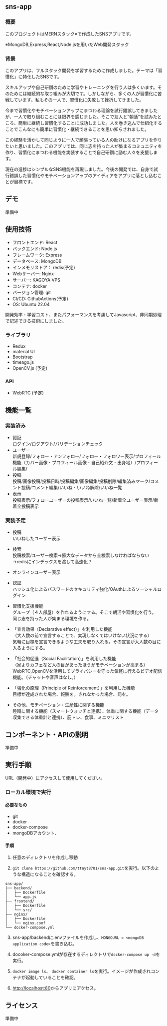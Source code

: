 ## sns-app

### 概要
このプロジェクトはMERNスタック※で作成したSNSアプリです。

※MongoDB,Express,React,Node.jsを用いたWeb開発スタック

### 背景
このアプリは、フルスタック開発を学習するために作成しました。テーマは「習慣化」に特化したSNSです。  

スキルアップや自己研鑽のために学習やトレーニングを行う人は多くいます。そのためには継続的な取り組みが大切です。しかしながら、多くの人が習慣化に苦戦しています。私もその一人で、習慣化に失敗して挫折してきました。  

今まで習慣化やモチベーションアップにまつわる理論を試行錯誤してきましたが、一人で取り組むことには限界を感じました。そこで友人と”朝活”を試みたところ、簡単に継続し習慣化することに成功しました。人を巻き込んで仕組化することでこんなにも簡単に習慣化・継続できることを思い知らされました。  

この経験を活かして同じように一人で頑張っている人の助けになるアプリを作りたいと思いました。このアプリでは、同じ志を持った人が集まるコミュニティを作り、習慣化にまつわる機能を実装することで自己研鑽に励む人々を支援します。  


現在の進捗はシンプルなSNS機能を再現しました。今後の開発では、自身で試行錯誤した習慣化やモチベーションアップのアイディアをアプリに落とし込むことが目標です。

## デモ
準備中

## 使用技術

- フロントエンド: React
- バックエンド: Node.js
- フレームワーク: Express
- データベース: MongoDB
- インメモリストア： redis(予定)
- Webサーバー: Nginx
- サーバー: KAGOYA VPS
- コンテナ: docker
- バージョン管理: git
- CI/CD: GithubActions(予定)
- OS: Ubuntu 22.04


開発効率・学習コスト、またパフォーマンスを考慮してJavascript、非同期処理で記述できる技術にしました。  

### ライブラリ
- Redux
- material UI  
- Bootstrap
- timeago.js
- OpenCV.js (予定)

### API
- WebRTC (予定)


## 機能一覧

### 実装済み
-  認証  
ログイン/ログアウト/バリデーションチェック  
- ユーザー  
新規登録/フォロー・アンフォロー/フォロー・フォロワー表示/プロフィール機能（カバー画像・プロフィール画像・自己紹介文・出身地）/プロフィール編集/
- 投稿  
投稿/画像投稿/投稿日時/投稿編集/画像編集/投稿削除/編集済みマーク/コメント投稿/コメント編集/いいね・いいね解除/いいね一覧
- 表示  
投稿表示/フォローユーザーの投稿表示/いいね一覧/新着全ユーザー表示/新着全投稿表示


### 実装予定
- 投稿  
いいねしたユーザー表示
- 検索  
投稿検索/ユーザー検索→膨大なデータから全検索しなければならない→redisにインデックスを渡して高速化？
- オンラインユーザー表示
- 認証  
ハッシュ化によるパスワードのセキュリティ強化/OAuthによるソーシャルログイン
- 習慣化支援機能  
グループ（４人部屋）を作れるようにする。そこで朝活や習慣化を行う。  
同じ志を持った人が集まる環境を作る。
- 「宣言効果（Declarative effect）」を利用した機能  
（大人数の前で宣言することで、実現しなくてはいけない状況にする）  
気軽に目標を宣言できるような工夫を取り入れる。その宣言が大人数の目に入るようにする。
- 「社会的促進（Social Facilitation）」を利用した機能  
（家よりカフェなど人の目があったほうがモチベーションが高まる）  
WebRTC,OpenCVを活用してプライバシーを守った気軽に行えるビデオ配信機能。（チャットや音声はなし。）
- 「強化の原理（Principle of Reinforcement）」を利用した機能  
目標が達成された場合、報酬を。されなかった場合、罰を。

- その他、モチベーション・生産性に関する機能  
睡眠に関する機能（スマートウォッチと連携）、体重に関する機能（データ収集できる体重計と連携）、筋トレ、食事、ミニマリスト

## コンポーネント・APIの説明
準備中

## 実行手順

URL（開発中）にアクセスして使用してください。

### ローカル環境で実行

#### 必要なもの

- git
- docker
- docker-compose
- mongoDBアカウント、

#### 手順

1. 任意のディレクトリを作成し移動

2. `git clone https://github.com/ttnyt8701/sns-app.git`を実行。以下のような構造になることを確認する。
```
sns-app/
├── backend/
│   ├── Dockerfile
│   └── app.js
├── frontend/
│   ├── Dockerfile
│   └── src/
├── nginx/
│   ├── Dockerfile
│   └── nginx.conf
└── docker-compose.yml
```
3.  sns-app/backendに.envファイルを作成し、`MONGOURL = <mongoDB application code>`を書き込む。

4. docoker-compose.ymlが存在するディレクトリで`docker-compose up -d`を実行。  

5. `docker image ls`、 `docker container ls`を実行。イメージが作成されコンテナが起動していることを確認。

6. <http://localhost:80>からアプリにアクセス。

## ライセンス  
準備中
